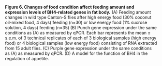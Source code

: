 **Figure 6. Changes of food condition affect feeding amount and expression levels of BH4-related genes in fat body.**
 (A) Feeding amount changes in wild type Canton-S flies after high energy food (30% coconut oil-mixed food, 4 days) feeding (n=30) or
low energy food (1% sucrose solution, 4 days) feeding (n=35)
(B) Punch gene expression under the same conditions as (A) as measured by qPCR. Each bar represents the mean ± s.e.m. of 3 technical replicates of each of 3 biological samples (high energy food) or 4 biological samples (low energy food) consisting of RNA extracted from 15 adult flies.
(C) Purple gene expression under the same conditions as (A) as measured by qPCR.
(D) A model for the function of BH4 in the regulation of appetite.
